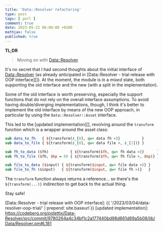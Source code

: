 ```yaml
---
title: 'Data::Resolver refactoring'
type: post
tags: [ perl ]
comment: true
date: 2023-05-22 06:00:00 +0200
mathjax: false
published: true
---
```


**TL;DR**

> Moving on with [Data::Resolver][].

It's no secret that I had second thoughts about the initial interface of
[Data::Resolver][] (as already anticipated in [Data::Resolver - trial
release with OOP interface][]). At the moment, the module is in a *mixed*
state, both supporting the old interface and the new (with a split in the
implementation).

Some of the old interface is worth preserving, especially the support
functions that do not rely on the overall interface assumptions. To avoid
having double/diverging implementations, though, I think it's better to
implement the old interface by means of the new OOP approach, in particular
by using the `Data::Resolver::Asset` interface.

This led to the [updated implementation][], revolving around the `transform`
function which is a wrapper around the asset class:

```perl
sub data_to_fh   { ${transform($_[0], qw< data fh >)}          }
sub data_to_file { ${transform($_[0], qw< data file >, $_[1])} }

sub fh_to_data ($fh)          { ${transform($fh, qw< fh data >)}      }
sub fh_to_file ($fh, $kp = 0) { ${transform($fh, qw< fh file >, $kp)} }

sub file_to_data ($input) { ${transform($input, qw< file data >)} }
sub file_to_fh ($input)   { ${transform($input, qw< file fh >)}   }
```

The `transform` function always returns a reference... so there's the
`${transform(...)}` indirection to get back to the actual thing.

Stay safe!

[Perl]: https://www.perl.org/
[Data::Resolver]: https://metacpan.org/pod/Data::Resolver
[Data::Resolver - trial release with OOP interface]: {{ '/2023/03/04/data-resolver-oop-trial/' | prepend: site.baseurl }}
[updated implementation]: https://codeberg.org/polettix/Data-Resolver/src/commit/9780264a4c34bf1c2a177440bd98d661d69a5b08/lib/Data/Resolver.pm#L181
